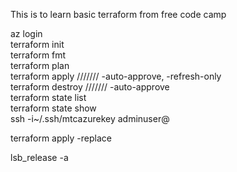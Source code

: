 This is to learn basic terraform from free code camp



az login  <br>
terraform init <br>
terraform fmt <br>
terraform plan <br>
terraform apply /////// -auto-approve, -refresh-only <br>
terraform destroy /////// -auto-approve  <br>
terraform state list <br>
terraform state show <whatever> <br>
ssh -i~/.ssh/mtcazurekey adminuser@<public ip> <br>

terraform apply -replace <name> <br>

lsb_release -a
